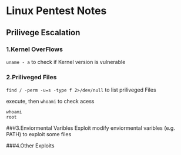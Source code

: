 # Linux Pentest Notes
## Prilivege Escalation
### 1.Kernel OverFlows 
` uname - a ` to check if Kernel version is vulnerable
### 2.Priliveged Files
`find / -perm -u=s -type f 2>/dev/null` to list priliveged Files

execute, then `whoami` to check acess
    
    whoami
    root

###3.Enviormental Varibles Exploit
modify enviormental varibles (e.g. PATH) to exploit some files

###4.Other Exploits
